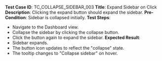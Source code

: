 **Test Case ID**: TC_COLLAPSE_SIDEBAR_003
**Title**: Expand Sidebar on Click
**Description**: Clicking the expand button should expand the sidebar.
**Pre-Condition**: Sidebar is collapsed initially.
**Test Steps**:
  * Navigate to the Dashboard view.
  * Collapse the sidebar by clicking the collapse button.
  * Click the button again to expand the sidebar.
**Expected Result**:
  * Sidebar expands.
  * The button icon updates to reflect the "collapse" state.
  * The tooltip changes to "Collapse sidebar" on hover.